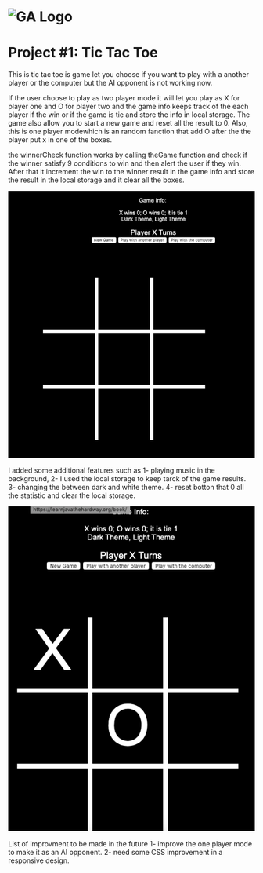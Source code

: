 # ![GA Logo](https://ga-dash.s3.amazonaws.com/production/assets/logo-9f88ae6c9c3871690e33280fcf557f33.png) 

# Project #1: Tic Tac Toe

This is tic tac toe is game let you choose if you want to play with a another player or the computer but the AI opponent is not working now.

If the user choose to play as two player mode it will let you play as X for player one and O for player two and the game info keeps track of the each player if the win or if the game is tie and store the info in local storage. The game also allow you to start a new game and reset all the result to 0. Also, this is one player modewhich is an random fanction that add O after the the player put x in one of the boxes.

the winnerCheck function works by calling theGame function and check if the winner satisfy 9 conditions to win and then alert the user if they win. After that it increment the win to the winner result in the game info and store the result in the local storage and it clear all the boxes.


![](img1.png)


I added some additional features such as 
1- playing music in the background, 
2- I used the local storage to keep tarck of the game results.
3- changing the between dark and white theme.
4- reset botton that 0 all the statistic and clear the local storage.


![](img2.png)



List of improvment to be made in the future
1- improve the one player mode to make it as an AI opponent.
2- need some CSS improvement in a responsive design.

